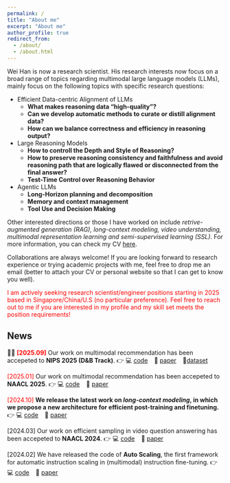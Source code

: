 ```yaml
---
permalink: /
title: "About me"
excerpt: "About me"
author_profile: true
redirect_from: 
  - /about/
  - /about.html
---
```


Wei Han is now a research scientist. His research interests now focus on a broad range of topics regarding multimodal large language models (LLMs), mainly focus on the following topics with specific research questions:
- Efficient Data-centric Alignment of LLMs
  - **What makes reasoning data “high-quality”?**
  - **Can we develop automatic methods to curate or distill alignment data?**
  - **How can we balance correctness and efficiency in reasoning output?**
- Large Reasoning Models
  - **How to controll the Depth and Style of Reasoning?**
  - **How to preserve reasoning consistency and faithfulness and avoid reasoning path that are logically flawed or disconnected from the final answer?**
  - **Test-Time Control over Reasoning Behavior**
- Agentic LLMs
  - **Long-Horizon planning and decomposition**
  - **Memory and context management**
  - **Tool Use and Decision Making**

Other interested directions or those I have worked on include *retrive-augmented generation (RAG), long-context modeling, video understanding, multimodal representation learning and semi-supervised learning (SSL)*. For more information, you can check my CV [here](https://Clement25.github.io/files/CV.pdf).


Collaborations are always welcome! If you are looking forward to research experience or trying academic projects with me, feel free to drop me an email (better to attach your CV or personal website so that I can get to know you well). 

<span style="color: red;"> I am actively seeking research scientist/engineer positions starting in 2025 based in Singapore/China/U.S (no particular preference). Feel free to reach out to me if you are interested in my profile and my skill set meets the position requirements! </span>

## News
🚀🚀  <span style="color:red"> **[2025.09]** </span> Our work on multimodal recommendation has been accepeted to **NIPS 2025 (D&B Track)**.
👉 💻 [code](https://github.com/chchenhui/mlr-bench/tree/main) &ensp; 📖 [paper](https://arxiv.org/pdf/2505.19955) &ensp; 🤗[dataset](https://huggingface.co/datasets/chchenhui/mlrbench-tasks)

<span style="color:red"> [2025.01] </span> Our work on multimodal recommendation has been accepeted to **NAACL 2025**.
👉 💻 [code](https://github.com/declare-lab/Sealing) &ensp; 📖 [paper](https://arxiv.org/pdf/2505.01255)


<span style="color:red"> [2024.10] </span> **We release the latest work on *long-context modeling*, in which we propose a new architecture for efficient post-training and finetuning.**
👉 💻 [code](https://github.com/Clement25/SharedLLM) &ensp; 📖 [paper](https://arxiv.org/pdf/2410.19318)


[2024.03] Our work on efficient sampling in video question answering has been accepeted to **NAACL 2024**.
👉 💻 [code](https://github.com/declare-lab/Sealing) &ensp; 📖 [paper](https://arxiv.org/pdf/2307.04192.pdf)

[2024.02] We have released the code of **Auto Scaling**, the first framework for automatic instruction scaling in (multimodal) instruction fine-tuning.
👉 💻 [code](https://github.com/declare-lab/Auto-Scaling) &ensp; 📖 [paper](https://arxiv.org/pdf/2402.14492.pdf)
